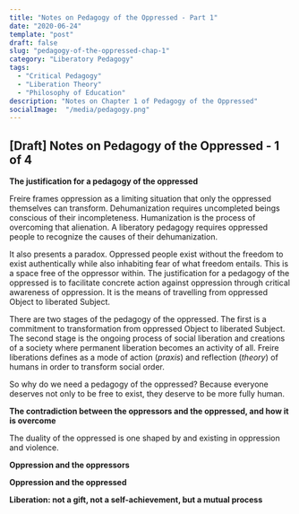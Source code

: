 ```yaml
---
title: "Notes on Pedagogy of the Oppressed - Part 1"
date: "2020-06-24"
template: "post"
draft: false
slug: "pedagogy-of-the-oppressed-chap-1"
category: "Liberatory Pedagogy"
tags:
  - "Critical Pedagogy"
  - "Liberation Theory" 
  - "Philosophy of Education"
description: "Notes on Chapter 1 of Pedagogy of the Oppressed"
socialImage:  "/media/pedagogy.png"
---
```


## [Draft] Notes on Pedagogy of the Oppressed -  1 of 4 


**The justification for a pedagogy of the oppressed**

Freire frames oppression as a limiting situation that only the oppressed themselves can transform. Dehumanization requires uncompleted beings conscious of their incompleteness. Humanization is the process of overcoming that alienation. A liberatory pedagogy requires oppressed people to recognize the causes of their dehumanization. 

It also presents a paradox. Oppressed people exist without the freedom to exist authentically while also inhabiting fear of what freedom entails. This is a space free of the oppressor within. The justification for a pedagogy of the oppressed is to facilitate concrete action against oppression through critical awareness of oppression. It is the means of travelling from oppressed Object to liberated Subject.

There are two stages of the pedagogy of the oppressed. The first is a commitment to transformation from oppressed Object to liberated Subject. The second stage is the ongoing process of social liberation and creations of a society where permanent liberation becomes an activity of all.  Freire liberations defines as a mode of action (*praxis*) and reflection (*theory*) of humans in order to transform social order.

So why do we need a pedagogy of the oppressed? Because everyone deserves not only to be free to exist, they deserve to be more fully human.  


**The contradiction between the oppressors and the oppressed, and how it is overcome**

The duality of the oppressed is one shaped by and existing in oppression and violence.

**Oppression and the oppressors** 

**Oppression and the oppressed**

**Liberation: not a gift, not a self-achievement, but a mutual process**